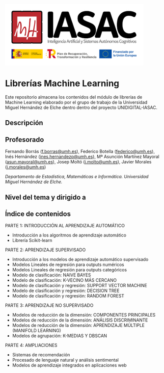<small><img src=https://raw.githubusercontent.com/ia4legos/MachineLearning/main/images/IASAC-UMH.png width="450" height="200"></small>

# Librerías Machine Learning

Este repositorio almacena los contenidos del módulo de librerías de Machine Learning elaborado por el grupo de trabajo de la Universidad Miguel Hernández de Elche dentro dentro del proyecto UNIDIGITAL-IASAC.

## Descripción


## Profesorado

Fernando Borrás (f.borras@umh.es), Federico Botella (federico@umh.es), Inés Hernández (ines.hernandezp@umh.es), Mª Asunción Martínez Mayoral (asun.mayoral@umh.es), Josep Moltó (j.molto@umh.es), Javier Morales (j.morales@umh.es)

*Departamento de Estadística, Matemáticas e Informática.*
*Universidad Miguel Hernández de Elche.*

## Nivel del tema y dirigido a


## Índice de contenidos

PARTE 1: INTRODUCCIÓN AL APRENDIZAJE AUTOMÁTICO

* Introducción a los algoritmos de aprendizaje automático
* Librería Scikit-learn


PARTE 2: APRENDIZAJE SUPERVISADO

* Introducción a los modelos de aprendizaje automático supervisado
* Modelos Lineales de regresión para outputs numéricos
* Modelos Lineales de regresión para outputs categóricos
* Modelo de clasificación: NAIVE BAYES
* Modelo de clasificación: K-VECINO MÁS CERCANO
* Modelo de clasificación y regresión: SUPPORT VECTOR MACHINE
* Modelo de clasificación y regresión: DECISION TREE
* Modelo de clasificación y regresión: RANDOM FOREST

PARTE 3: APRENDIZAJE NO SUPERVISADO

* Modelos de reducción de la dimensión: COMPONENTES PRINCIPALES
* Modelos de reducción de la dimensión: ANÁLISIS DISCRIMINANTE
* Modelos de reducción de la dimensión: APRENDIZAJE MÚLTIPLE (MANIFOLD LEARNING)
* Modelos de agrupación: K-MEDIAS Y DBSCAN

PARTE 4: AMPLIACIONES

* Sistemas de recomendación
* Procesado de lenguaje natural y análisis sentimental
* Modelos de aprendizaje integrados en aplicaciones web
